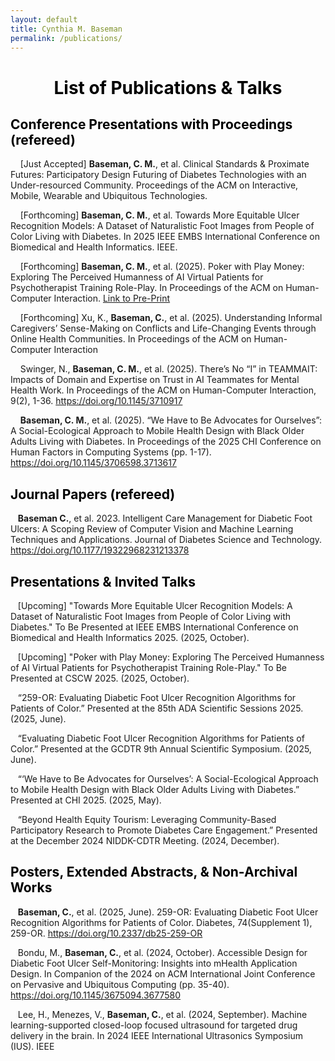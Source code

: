 ```yaml
---
layout: default
title: Cynthia M. Baseman
permalink: /publications/
---
```


<h1 style="text-align: center; color:black;"> List of Publications & Talks</h1>


<h2 style="color:black;"> <strong>Conference Presentations with Proceedings (refereed)</strong> </h2>

&nbsp;&nbsp;&nbsp; [Just Accepted] **Baseman, C. M.**, et al. Clinical Standards & Proximate Futures: Participatory Design Futuring of Diabetes Technologies with an Under-resourced Community. Proceedings of the ACM on Interactive, Mobile, Wearable and Ubiquitous Technologies.

&nbsp;&nbsp;&nbsp; [Forthcoming] **Baseman, C. M.**, et al. Towards More Equitable Ulcer Recognition Models: A Dataset of Naturalistic Foot Images from People of Color Living with Diabetes. In 2025 IEEE EMBS International Conference on Biomedical and Health Informatics. IEEE.

&nbsp;&nbsp;&nbsp; [Forthcoming] **Baseman, C. M.**, et al. (2025). Poker with Play Money: Exploring The Perceived Humanness of AI Virtual Patients for Psychotherapist Training Role-Play. In Proceedings of the ACM on Human-Computer Interaction.  <a href="{{ '/preprints/CSCW2025_PokerWithPlayMoney_Final.pdf' | relative_url }}"> Link to Pre-Print </a>

&nbsp;&nbsp;&nbsp; [Forthcoming] Xu, K., **Baseman, C.**, et al. (2025). Understanding Informal Caregivers’ Sense-Making on Conflicts and Life-Changing Events through Online Health Communities. In Proceedings of the ACM on Human-Computer Interaction

&nbsp;&nbsp;&nbsp; Swinger, N., **Baseman, C. M.**, et al. (2025). There’s No “I” in TEAMMAIT: Impacts of Domain and Expertise on Trust in AI Teammates for Mental Health Work. In Proceedings of the ACM on Human-Computer Interaction, 9(2), 1-36. <a href= "https://doi.org/10.1145/3710917">https://doi.org/10.1145/3710917</a> 

&nbsp;&nbsp;&nbsp; **Baseman, C. M.**, et al. (2025). “We Have to Be Advocates for Ourselves”: A Social-Ecological Approach to Mobile Health Design with Black Older Adults Living with Diabetes. In Proceedings of the 2025 CHI Conference on Human Factors in Computing Systems (pp. 1-17). <a href= "https://doi.org/10.1145/3706598.3713617">https://doi.org/10.1145/3706598.3713617</a> 

<h2 style="color:black;"> <strong>Journal Papers (refereed)</strong> </h2>

&nbsp;&nbsp;&nbsp;**Baseman C.**, et al. 2023. Intelligent Care Management for Diabetic Foot Ulcers: A Scoping Review of Computer Vision and Machine Learning Techniques and Applications. Journal of Diabetes Science and Technology. <a href= "https://doi.org/10.1177/19322968231213378">https://doi.org/10.1177/19322968231213378</a> 

<h2 style="color:black;"> <strong>Presentations & Invited Talks</strong> </h2>

&nbsp;&nbsp;&nbsp;[Upcoming] "Towards More Equitable Ulcer Recognition Models: A Dataset of Naturalistic Foot Images from People of Color Living with Diabetes." To Be Presented at IEEE EMBS International Conference on Biomedical and Health Informatics 2025. (2025, October). 

&nbsp;&nbsp;&nbsp;[Upcoming] "Poker with Play Money: Exploring The Perceived Humanness of AI Virtual Patients for Psychotherapist Training Role-Play." To Be Presented at CSCW 2025. (2025, October). 

&nbsp;&nbsp;&nbsp;“259-OR: Evaluating Diabetic Foot Ulcer Recognition Algorithms for Patients of Color.” Presented at the 85th ADA Scientific Sessions 2025. (2025, June).

&nbsp;&nbsp;&nbsp;“Evaluating Diabetic Foot Ulcer Recognition Algorithms for Patients of Color.” Presented at the GCDTR 9th Annual Scientific Symposium. (2025, June).

&nbsp;&nbsp;&nbsp;“‘We Have to Be Advocates for Ourselves’: A Social-Ecological Approach to Mobile Health Design with Black Older Adults Living with Diabetes.” Presented at CHI 2025. (2025, May).

&nbsp;&nbsp;&nbsp;“Beyond Health Equity Tourism: Leveraging Community-Based Participatory Research to Promote Diabetes Care Engagement.” Presented at the December 2024 NIDDK-CDTR Meeting. (2024, December).

<h2 style="color:black;"> <strong>Posters, Extended Abstracts, & Non-Archival Works</strong></h2>

&nbsp;&nbsp;&nbsp;**Baseman, C.**, et al. (2025, June). 259-OR: Evaluating Diabetic Foot Ulcer Recognition Algorithms for Patients of Color. Diabetes, 74(Supplement 1), 259-OR. <a href= "https://doi.org/10.2337/db25-259-OR">https://doi.org/10.2337/db25-259-OR</a> 

&nbsp;&nbsp;&nbsp;Bondu, M., **Baseman, C.**, et al. (2024, October). Accessible Design for Diabetic Foot Ulcer Self-Monitoring: Insights into mHealth Application Design. In Companion of the 2024 on ACM International Joint Conference on Pervasive and Ubiquitous Computing (pp. 35-40). <a href= "https://doi.org/10.1145/3675094.3677580">https://doi.org/10.1145/3675094.3677580</a> 

&nbsp;&nbsp;&nbsp;Lee, H., Menezes, V., **Baseman, C.**, et al. (2024, September). Machine learning-supported closed-loop focused ultrasound for targeted drug delivery in the brain. In 2024 IEEE International Ultrasonics Symposium (IUS). IEEE




